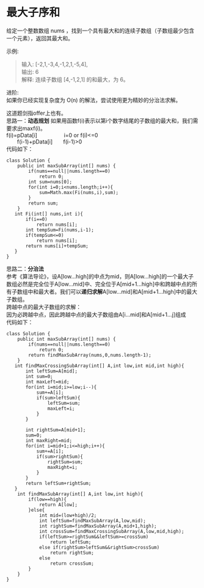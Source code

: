 # 最大子序和
给定一个整数数组 nums ，找到一个具有最大和的连续子数组（子数组最少包含一个元素），返回其最大和。

示例:  
> 输入: [-2,1,-3,4,-1,2,1,-5,4],  
输出: 6  
解释: 连续子数组 [4,-1,2,1] 的和最大，为 6。  

进阶:  
    如果你已经实现复杂度为 O(n) 的解法，尝试使用更为精妙的分治法求解。

这道题剑指offer上也有。  
思路一：**动态规划**
如果用函数f(i)表示以第i个数字结尾的子数组的最大和，我们需要求出maxf(i)。  
f(i)=pData[i]&emsp;&emsp;&emsp;&emsp;&emsp;i=0 or f(i)<=0  
&emsp;&emsp;f(i-1)+pData[i]&emsp;&emsp;f(i-1)>0  
代码如下：  
```
class Solution {
    public int maxSubArray(int[] nums) {
        if(nums==null||nums.length==0)
            return 0;
        int sum=nums[0];
        for(int i=0;i<nums.length;i++){
            sum=Math.max(Fi(nums,i),sum);
        }
        return sum;
    }
   int Fi(int[] nums,int i){
       if(i==0)
           return nums[i];
       int tempSum=Fi(nums,i-1);
       if(tempSum<=0)
           return nums[i];
       return nums[i]+tempSum;
   }
}
```  
思路二：**分治法**   
参考《算法导论》，设A[low...high]的中点为mid，则A[low...high]的一个最大子数组必然是完全位于A[low...mid]中、完全位于A[mid+1...high]中和跨越中点的所有子数组中和最大者。我们可以**递归求解**A[low...mid]和A[mid+1...high]中的最大子数组。  
跨越中点的最大子数组的求解：  
因为必跨越中点，因此跨越中点的最大子数组由A[i...mid]和A[mid+1...j]组成  
代码如下：  
```
class Solution {
    public int maxSubArray(int[] nums) {
        if(nums==null||nums.length==0)
            return 0;
        return findMaxSubArray(nums,0,nums.length-1);
    }
   int findMaxCrossingSubArray(int[] A,int low,int mid,int high){
       int leftSum=A[mid];
       int sum=0;
       int maxLeft=mid;
       for(int i=mid;i>=low;i--){
           sum+=A[i];
           if(sum>leftSum){
               leftSum=sum;
               maxLeft=i;
           } 
       }
       
       int rightSum=A[mid+1];
       sum=0;
       int maxRight=mid;
       for(int i=mid+1;i<=high;i++){
           sum+=A[i];
           if(sum>rightSum){
               rightSum=sum;
               maxRight=i;
           }    
       }
       return leftSum+rightSum;
   }
    int findMaxSubArray(int[] A,int low,int high){
        if(low==high){
            return A[low];
        }else{
            int mid=(low+high)/2;
            int leftSum=findMaxSubArray(A,low,mid);
            int rightSum=findMaxSubArray(A,mid+1,high);
            int crossSum=findMaxCrossingSubArray(A,low,mid,high);
            if(leftSum>=rightSum&&leftSum>=crossSum)
                return leftSum;
            else if(rightSum>leftSum&&rightSum>crossSum)
                return rightSum;
            else
                return crossSum;
        }
    }
}
```
